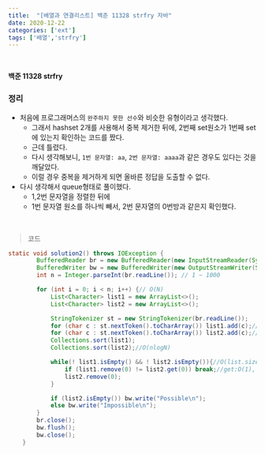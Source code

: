 ```yaml
---
title:  "[배열과 연결리스트] 백준 11328 strfry 자바"
date: 2020-12-22
categories: ['ext']
tags: ['배열','strfry']
---
```

<br>

**백준 11328 strfry**<br>

### 정리
- 처음에 프로그래머스의 `완주하지 못한 선수`와 비슷한 유형이라고 생각했다.
   - 그래서 hashset 2개를 사용해서 중복 제거한 뒤에, 2번째 set원소가 1번째 set에 있는지 확인하는 코드를 짰다.
   - 근데 틀렸다.
   - 다시 생각해보니, `1번 문자열: aa`, `2번 문자열: aaaa`과 같은 경우도 있다는 것을 깨달았다. 
   - 이럴 경우 중복을 제거하게 되면 올바른 정답을 도출할 수 없다.
- 다시 생각해서 queue형태로 풀이했다.
   - 1,2번 문자열을 정렬한 뒤에
   - 1번 문자열 원소를 하나씩 빼서, 2번 문자열의 0번방과 같은지 확인했다.

<br>

> 코드

```java
static void solution2() throws IOException {
        BufferedReader br = new BufferedReader(new InputStreamReader(System.in));
        BufferedWriter bw = new BufferedWriter(new OutputStreamWriter(System.out));
        int n = Integer.parseInt(br.readLine()); // 1 ~ 1000

        for (int i = 0; i < n; i++) {// O(N)
            List<Character> list1 = new ArrayList<>();
            List<Character> list2 = new ArrayList<>();

            StringTokenizer st = new StringTokenizer(br.readLine());
            for (char c : st.nextToken().toCharArray()) list1.add(c);//O(1)
            for (char c : st.nextToken().toCharArray()) list2.add(c);//O(1)
            Collections.sort(list1);
            Collections.sort(list2);//O(nlogN)

            while(! list1.isEmpty() && ! list2.isEmpty()){//O(list.size)
                if (list1.remove(0) != list2.get(0)) break;//get:O(1), remove:O(N)
                list2.remove(0);
            }

            if (list2.isEmpty()) bw.write("Possible\n");
            else bw.write("Impossible\n");
        }
        br.close();
        bw.flush();
        bw.close();
    }
```

<br><br>